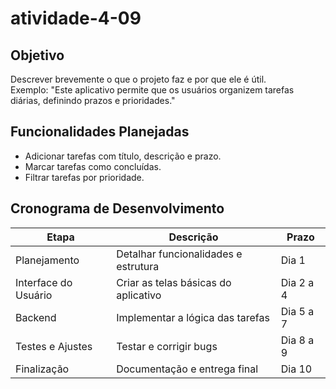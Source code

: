 # atividade-4-09

## Objetivo  
Descrever brevemente o que o projeto faz e por que ele é útil.  
Exemplo: "Este aplicativo permite que os usuários organizem tarefas diárias, definindo prazos e prioridades."  

## Funcionalidades Planejadas  
- Adicionar tarefas com título, descrição e prazo.  
- Marcar tarefas como concluídas.  
- Filtrar tarefas por prioridade.  

## Cronograma de Desenvolvimento  
| Etapa                 | Descrição                            | Prazo        |
|-----------------------|--------------------------------------|--------------|
| Planejamento          | Detalhar funcionalidades e estrutura| Dia 1        |
| Interface do Usuário  | Criar as telas básicas do aplicativo | Dia 2 a 4    |
| Backend               | Implementar a lógica das tarefas    | Dia 5 a 7    |
| Testes e Ajustes      | Testar e corrigir bugs              | Dia 8 a 9    |
| Finalização           | Documentação e entrega final        | Dia 10       |
